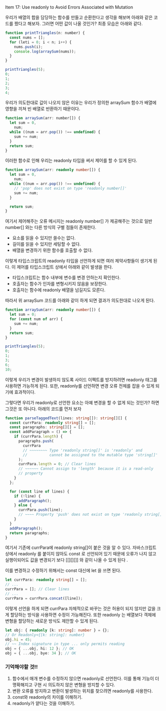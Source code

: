 Item 17: Use readonly to Avoid Errors Associated with Mutation

우리가 배열의 합을 담당하는 함수를 만들고 순환한다고 생각을 해보며 아래와 같은 코드를 짰다고 해보자. 그러면 어떤 값이 나올 것인가? 최종 모습은 아래와 같다.

```javascript
function printTriangles(n: number) {
  const nums = [];
  for (leti = 0; i < n; i++) {
    nums.push(i);
    console.log(arraySum(nums));
  }
}

printTriangles(5);
0;
1;
2;
3;
4;
```

우리가 의도한대로 값이 나오지 않은 이유는 우리가 정의한 arraySum 함수가 배열에 영향을 끼쳐 빈 배열로 반환하기 때문이다.

```javascript
function arraySum(arr: number[]) {
  let sum = 0,
    num;
  while ((num = arr.pop()) !== undefined) {
    sum += num;
  }
  return sum;
}
```

이러한 함수로 인해 우리는 readonly 타입을 써서 제어를 할 수 있게 된다.

```typescript
function arraySum(arr: readonly number[]) {
  let sum = 0,
    num;
  while ((num = arr.pop()) !== undefined) {
    // 'pop' does not exist on type 'readonly number[]'
    sum += num;
  }

  return sum;
}
```

여기서 제어해주는 오류 메시지는 readonly number[] 가 제공해주는 것으로 일반 number[] 와는 다른 방식의 구별 점들이 존재한다.

- 요소를 읽을 수 있지만 쓸수는 없다.
- 길이를 읽을 수 있지만 세팅할 수 없다.
- 배열을 변경하기 위한 함수를 호출할 수 없다.

이렇게 타입스크립트의 readonly 타입을 선언하게 되면 여러 제약사항들이 생기게 된다. 이 제어를 타입스크립트 상에서 아래와 같이 발생을 한다.

- 타입스크립트는 함수 내부에 변수를 변경 안하는지 확인한다.
- 호출자는 함수가 인자를 변형시키지 않음을 보장한다.
- 호출자는 함수에 readonly 배열을 넘길지도 모른다.

따라서 위 arraySum 코드를 아래와 같이 하게 되면 결과가 의도한대로 나오게 된다.

```typescript
function arraySum(arr: readonly number[]) {
  let sum = 0;
  for (const num of arr) {
    sum += num;
  }
  return sum;
}

printTriangles(5);
0;
1;
3;
6;
10;
```

이렇게 우리가 변경이 발생하지 않도록 사이드 이펙트를 방지하려면 readonly 태그를 사용하면 가능하게 된다. 또한, readonly를 선언하면 변경 오류 전체를 잡을 수 있게 되기에 효과적이다.

그렇다면 우리가 readonly로 선언한 요소는 아예 변경을 할 수 없게 되는 것인가? 하면 그것은 또 아니다. 아래의 코드를 먼저 보자

```typescript
function parseTaggedText(lines: string[]): string[][] {
  const currPara: readonly string[] = [];
  const paragraphs: string[][] = [];
  const addParagraph = () => {
    if (currPara.length) {
      paragraphs.push(
        currPara
        // ~~~~~~~~ Type 'readonly string[]' is 'readonly' and
        //          cannot be assigned to the mutable type 'string[]'
      );
      currPara.length = 0; // Clear lines
      // ~~~~~~ Cannot assign to 'length' because it is a read-only
      // property
    }
  };

  for (const line of lines) {
    if (!line) {
      addParagraph();
    } else {
      currPara.push(line);
      // ~~~~ Property 'push' does not exist on type 'readonly string[]'
    }
  }
  addParagraph();
  return paragraphs;
}
```

여기서 기존에 currPara에 readonly string[]이 붙은 것을 알 수 있다. 자바스크립트 상에서 readonly 를 붙이지 않아도 const 로 선언되어 있기 때문에 오류가 나지 않고 실행이되어도 값을 변경되기 보다 [[][][]] 와 같이 나올 수 있게 된다 .

이를 변경하고 수정하기 위해서는 const 대신에 let 을 쓰면 된다.

```typescript
let currPara: readonly string[] = [];
// ...
currPara = []; // Clear lines
// ...
currPara = currPara.concat([line]);
```

이렇게 선언을 하게 되면 currPara 자체적으로 바꾸는 것은 허용이 되지 않지만 값을 크게 할당하는 방식을 사용하면 수정이 가능해진다. 또한 readonly 는 배열보다 객체에 변형을 할당하는 새로운 방식도 제안할 수 있게 된다.

```typescript
let obj: { readonly [k: string]: number } = {};
// Or Readonly<{[k: string]: number}
obj.hi = 45;
// ~~ Index signature in type ... only permits reading
obj = { ...obj, hi: 12 }; // OK
obj = { ...obj, bye: 34 }; // OK
```

### 기억해야할 것!!

1. 함수에서 매개 변수를 수정하지 않으면 readonly로 선언한다. 이를 통해 기능이 더 명확해지고 구현 시 의도하지 않은 변형을 방지할 수 있다.
2. 변환 오류를 방지하고 변환이 발생하는 위치를 찾으려면 readonly를 사용한다.
3. const와 readonly의 차이를 이해하기.
4. readonly가 얕다는 것을 이해하기.
